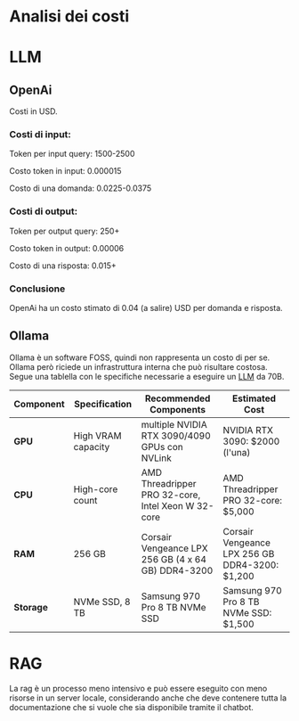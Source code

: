 # Analisi dei costi

# LLM

## OpenAi

Costi in USD.

### Costi di input:

Token per input query: 1500-2500

Costo token in input: 0.000015

Costo di una domanda: 0.0225-0.0375

### Costi di output:

Token per output query: 250+

Costo token in output:  0.00006

Costo di una risposta: 0.015+

### Conclusione

OpenAi ha un costo stimato di 0.04 (a salire) USD per domanda e risposta.

## Ollama

Ollama è un software FOSS, quindi non rappresenta un costo di per se.
Ollama però riciede un infrastruttura interna che può risultare costosa.
Segue una tablella con le specifiche necessarie a eseguire un [LLM](/docs/dictionary/llm.md) da 70B.

| **Component** | **Specification** | **Recommended Components** | **Estimated Cost** |
|---------------|-------------------|----------------------------|--------------------|
| **GPU**       | High VRAM capacity | multiple NVIDIA RTX 3090/4090 GPUs con NVLink | NVIDIA RTX 3090: $2000 (l'una) |
| **CPU**       | High-core count   | AMD Threadripper PRO 32-core, Intel Xeon W 32-core | AMD Threadripper PRO 32-core: $5,000 |
| **RAM**       | 256 GB | Corsair Vengeance LPX 256 GB (4 x 64 GB) DDR4-3200 | Corsair Vengeance LPX 256 GB DDR4-3200: $1,200 |
| **Storage**   | NVMe SSD, 8 TB | Samsung 970 Pro 8 TB NVMe SSD | Samsung 970 Pro 8 TB NVMe SSD: $1,500 |

# RAG

La rag è un processo meno intensivo e può essere eseguito con meno risorse in un server locale, considerando anche che deve contenere tutta la documentazione che si vuole che sia disponibile tramite il chatbot.



